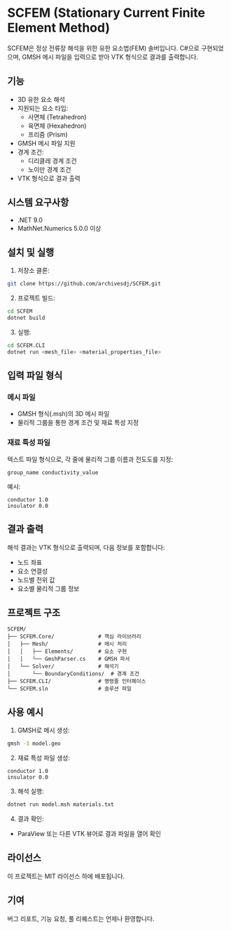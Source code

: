 # SCFEM (Stationary Current Finite Element Method)

SCFEM은 정상 전류장 해석을 위한 유한 요소법(FEM) 솔버입니다. C#으로 구현되었으며, GMSH 메시 파일을 입력으로 받아 VTK 형식으로 결과를 출력합니다.

## 기능

- 3D 유한 요소 해석
- 지원되는 요소 타입:
  - 사면체 (Tetrahedron)
  - 육면체 (Hexahedron)
  - 프리즘 (Prism)
- GMSH 메시 파일 지원
- 경계 조건:
  - 디리클레 경계 조건
  - 노이만 경계 조건
- VTK 형식으로 결과 출력

## 시스템 요구사항

- .NET 9.0
- MathNet.Numerics 5.0.0 이상

## 설치 및 실행

1. 저장소 클론:
```bash
git clone https://github.com/archivesdj/SCFEM.git
```

2. 프로젝트 빌드:
```bash
cd SCFEM
dotnet build
```

3. 실행:
```bash
cd SCFEM.CLI
dotnet run <mesh_file> <material_properties_file>
```

## 입력 파일 형식

### 메시 파일
- GMSH 형식(.msh)의 3D 메시 파일
- 물리적 그룹을 통한 경계 조건 및 재료 특성 지정

### 재료 특성 파일
텍스트 파일 형식으로, 각 줄에 물리적 그룹 이름과 전도도를 지정:
```
group_name conductivity_value
```

예시:
```
conductor 1.0
insulator 0.0
```

## 결과 출력

해석 결과는 VTK 형식으로 출력되며, 다음 정보를 포함합니다:
- 노드 좌표
- 요소 연결성
- 노드별 전위 값
- 요소별 물리적 그룹 정보

## 프로젝트 구조

```
SCFEM/
├── SCFEM.Core/              # 핵심 라이브러리
│   ├── Mesh/                # 메시 처리
│   │   ├── Elements/        # 요소 구현
│   │   └── GmshParser.cs    # GMSH 파서
│   └── Solver/              # 해석기
│       └── BoundaryConditions/  # 경계 조건
├── SCFEM.CLI/               # 명령줄 인터페이스
└── SCFEM.sln                # 솔루션 파일
```

## 사용 예시

1. GMSH로 메시 생성:
```bash
gmsh -3 model.geo
```

2. 재료 특성 파일 생성:
```
conductor 1.0
insulator 0.0
```

3. 해석 실행:
```bash
dotnet run model.msh materials.txt
```

4. 결과 확인:
- ParaView 또는 다른 VTK 뷰어로 결과 파일을 열어 확인

## 라이선스

이 프로젝트는 MIT 라이선스 하에 배포됩니다.

## 기여

버그 리포트, 기능 요청, 풀 리퀘스트는 언제나 환영합니다. 